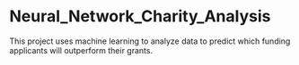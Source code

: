# Neural_Network_Charity_Analysis
This project uses machine learning to analyze data to predict which funding applicants will outperform their grants.
